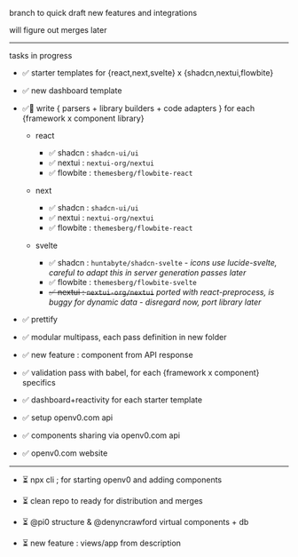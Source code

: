 branch to quick draft new features and integrations

will figure out merges later

---

tasks in progress

* ✅ starter templates for {react,next,svelte} x {shadcn,nextui,flowbite}
* ✅ new dashboard template
* ✅🥳 write { parsers + library builders + code adapters } for each {framework x component library}
  * react
    * ✅ shadcn : `shadcn-ui/ui`
    * ✅ nextui : `nextui-org/nextui`
    * ✅ flowbite : `themesberg/flowbite-react`

  * next
    * ✅ shadcn : `shadcn-ui/ui`
    * ✅ nextui : `nextui-org/nextui`
    * ✅ flowbite : `themesberg/flowbite-react`

  * svelte
    * ✅ shadcn : `huntabyte/shadcn-svelte` - *icons use lucide-svelte, careful to adapt this in server generation passes later*
    * ✅ flowbite : `themesberg/flowbite-svelte`
    * ~~✅ nextui : `nextui-org/nextui`~~ *ported with react-preprocess, is buggy for dynamic data - disregard now, port library later*

* ✅ prettify
* ✅ modular multipass, each pass definition in new folder
* ✅ new feature : component from API response
* ✅ validation pass with babel, for each {framework x component} specifics
* ✅ dashboard+reactivity for each starter template

* ✅ setup openv0.com api
* ✅ components sharing via openv0.com api
* ✅ openv0.com website

---

* ⏳ npx cli ; for starting openv0 and adding components
* ⏳ clean repo to ready for distribution and merges

* ⏳ @pi0 structure & @denyncrawford virtual components + db
* ⏳ new feature : views/app from description
